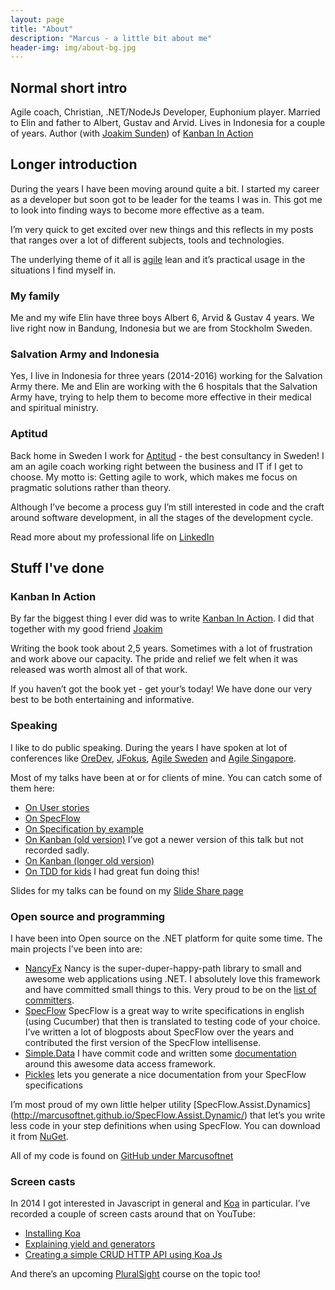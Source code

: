 ```yaml
---
layout: page
title: "About"
description: "Marcus - a little bit about me"
header-img: img/about-bg.jpg
---
```


## Normal short intro
Agile coach, Christian, .NET/NodeJs Developer, Euphonium player. Married to Elin and father to Albert, Gustav and Arvid. Lives in Indonesia for a couple of years. Author (with [Joakim Sunden](http://www.joakimsunden.com)) of [Kanban In Action](http://bit.ly/theKanbanBook)

## Longer introduction
During the years I have been moving around quite a bit. I started my career as a developer but soon got to be leader for the teams I was in. This got me to look into finding ways to become more effective as a team. 

I’m very quick to get excited over new things and this reflects in my posts that ranges over a lot of different subjects, tools and technologies. 

The underlying theme of it all is [agile](http://www.agilemanifesto.org) lean and it’s practical usage in the situations I find myself in. 

### My family
Me and my wife Elin have three boys Albert 6, Arvid & Gustav 4 years. We live right now in Bandung, Indonesia but we are from Stockholm Sweden. 

### Salvation Army and Indonesia 
Yes, I live in Indonesia for three years (2014-2016) working for the Salvation Army there. Me and Elin are working with the 6 hospitals that the Salvation Army have, trying to help them to become more effective in their medical and spiritual ministry. 

### Aptitud
Back home in Sweden I work for [Aptitud](http://www.aptitud.se) - the best consultancy in Sweden! I am an agile coach working right between the business and IT if I get to choose. My motto is: Getting agile to work, which makes me focus on pragmatic solutions rather than theory. 

Although I’ve become a process guy I’m still interested in code and the craft around software development, in all the stages of the development cycle. 

Read more about my professional life on [LinkedIn](se.linkedin.com/in/marcushammarberg/) 

## Stuff I've done

### Kanban In Action
By far the biggest thing I ever did was to write [Kanban In Action](http://bit.ly/theKanbanBook). I did that together with my good friend [Joakim](http://www.joakimsunden.com)  

Writing the book took about 2,5 years. Sometimes with a lot of frustration and work above our capacity. The pride and relief we felt when it was released was worth almost all of that work. 

If you haven’t got the book yet - get your’s today! We have done our very best to be both entertaining and informative. 

### Speaking
I like to do public speaking. During the years I have spoken at  lot of conferences like [OreDev](http://www.oredev.org), [JFokus](http://www.jfokus.se), [Agile Sweden](http://www.agilasverige.se) and [Agile Singapore](http://2014.agilesingapore.org). 

Most of my talks have been at or for clients of mine. You can catch some of them here: 
* [On User stories](https://www.youtube.com/watch?v=BmmDMuZ0fcE)
* [On SpecFlow](https://www.youtube.com/watch?v=0j7RaGqVIyk)
* [On Specification by example](https://www.youtube.com/watch?v=OLdCV062lGs)
* [On Kanban (old version)](https://www.youtube.com/watch?v=ufCa1VlItLA) I’ve got a newer version of this talk but not recorded sadly. 
* [On Kanban (longer old version)](https://www.youtube.com/watch?v=hLuSAuVIpI8)
* [On TDD for kids](https://www.youtube.com/watch?v=Ont8keNr08Y&list=UU3uq62oWJPm1agrW5Xxp_sA) I had great fun doing this!

Slides for my talks can be found on my [Slide Share page](www.slideshare.net/marcusoftnet/)

### Open source and programming
I have been into Open source on the .NET platform for quite some time. The main projects I’ve been into are:
* [NancyFx](http://www.nancyfx.org) Nancy is the super-duper-happy-path library to small and awesome web applications using .NET. I absolutely love this framework and have committed small things to this. Very proud to be on the [list of committers](http://nancyfx.org/contribs.html). 
* [SpecFlow](http://www.specflow.org) SpecFlow is a great way to write specifications in english (using Cucumber) that then is translated to testing code of your choice. I’ve written a lot of blogposts about SpecFlow over the years and contributed the first version of the SpecFlow intellisense. 
*  [Simple.Data](https://github.com/markrendle/Simple.Data) I have commit code and written some [documentation](http://simplefx.org/simpledata/docs/pages/Test/Basics.htm) around this awesome data access framework. 
* [Pickles](http://www.picklesdoc.com/#!index.md) lets you generate a nice documentation from your SpecFlow specifications

I’m most proud of my own little helper utility [SpecFlow.Assist.Dynamics] (http://marcusoftnet.github.io/SpecFlow.Assist.Dynamic/) that let’s you write less code in your step definitions when using SpecFlow. You can download it from [NuGet](http://www.nuget.org/packages/SpecFlow.Assist.Dynamic/). 

All of my code is found on [GitHub under Marcusoftnet](https://github.com/marcusoftnet)

### Screen casts
In 2014 I got interested in Javascript in general and [Koa](http://koajs.com) in particular. I’ve recorded a couple of screen casts around that on YouTube:
* [Installing Koa](https://www.youtube.com/watch?v=fU7Vn30xcGw)
* [Explaining yield and generators](http://youtu.be/egLUa6urd6I?list=UU3uq62oWJPm1agrW5Xxp_sA)
* [Creating a simple CRUD HTTP API using Koa Js](https://www.youtube.com/watch?v=aTTjednotGQ&list=UU3uq62oWJPm1agrW5Xxp_sA)

And there’s an upcoming [PluralSight](http://www.pluralsight.com) course on the topic too!

